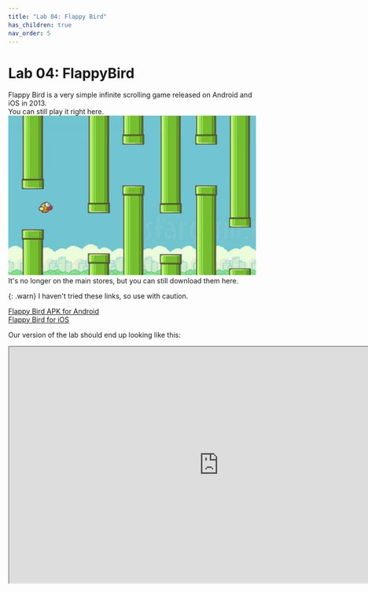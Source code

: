 ```yaml
---
title: "Lab 04: Flappy Bird"
has_children: true
nav_order: 5
---
```


# Lab 04: FlappyBird
Flappy Bird is a very simple infinite scrolling game released on Android and iOS in 2013.\
You can still play it right here.
[![Flappy Bird](images/lab04/flappy-bird.jpg)](https://flappybird.io/)\
It's no longer on the main stores, but you can still download them here.

{: .warn}
I haven't tried these links, so use with caution.

[Flappy Bird APK for Android](https://flappy-bird.en.uptodown.com/android)\
[Flappy Bird for iOS](https://flappy-bird.en.softonic.com/iphone)

Our version of the lab should end up looking like this:
<iframe style="display:block; margin: 0 auto;" src="https://drive.google.com/file/d/1sz-DwfDN-0_myhrnfwsWRgcB0hYdoBYK/preview" width="852" height="480" allow="autoplay"></iframe>





